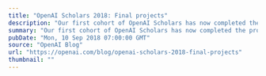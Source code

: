 ```yaml
---
title: "OpenAI Scholars 2018: Final projects"
description: "Our first cohort of OpenAI Scholars has now completed the program."
summary: "Our first cohort of OpenAI Scholars has now completed the program."
pubDate: "Mon, 10 Sep 2018 07:00:00 GMT"
source: "OpenAI Blog"
url: "https://openai.com/blog/openai-scholars-2018-final-projects"
thumbnail: ""
---
```


